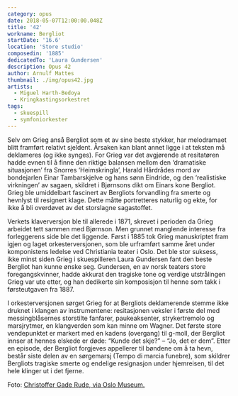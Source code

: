 ```yaml
---
category: opus
date: 2018-05-07T12:00:00.048Z
title: '42'
workname: Bergliot
startDate: '16.6'
location: 'Store studio'
composedin: '1885'
dedicatedTo: 'Laura Gundersen'
description: Opus 42
author: Arnulf Mattes
thumbnail: ./img/opus42.jpg
artists:
  - Miguel Harth-Bedoya
  - Kringkastingsorkestret
tags:
  - skuespill
  - symfoniorkester
---
```

Selv om Grieg anså Bergliot som et av sine beste stykker, har melodramaet blitt framført relativt sjeldent. Årsaken kan blant annet ligge i at teksten må deklameres (og ikke synges). For Grieg var det avgjørende at resitatøren hadde evnen til å finne den riktige balansen mellom den ‘dramatiske situasjonen’ fra Snorres ‘Heimskringla’, Harald Hårdrådes mord av bondejarlen Einar Tambarskjelve og hans sønn Eindride, og den ‘realistiske virkningen’ av sagaen, skildret i Bjørnsons dikt om Einars kone Bergliot. Grieg ble umiddelbart fascinert av Bergliots forvandling fra smerte og hevnlyst til resignert klage. Dette måtte portretteres naturlig og ekte, for ikke å bli overdøvet av det storslagne sagastoffet.

Verkets klaverversjon ble til allerede i 1871, skrevet i perioden da Grieg arbeidet tett sammen med Bjørnson. Men grunnet manglende interesse fra forleggerens side ble det liggende. Først i 1885 tok Grieg manuskriptet fram igjen og laget orkesterversjonen, som ble urframført samme året under komponistens ledelse ved Christiania teater i Oslo. Det ble stor suksess, ikke minst siden Grieg i skuespilleren Laura Gundersen fant den beste Bergliot han kunne ønske seg. Gundersen, en av norsk teaters store foregangskvinner, hadde akkurat den tragiske tone og verdige utstrålingen Grieg var ute etter, og han dedikerte sin komposisjon til henne som takk i førsteutgaven fra 1887.

I orkesterversjonen sørget Grieg for at Bergliots deklamerende stemme ikke druknet i klangen av instrumentene: resitasjonen veksler i første del med messingblåsernes storstilte fanfarer, paukeaksenter, strykertremolo og marsjrytmer, en klangverden som kan minne om Wagner. Det første store vendepunktet er markert med en kadens (overgang) til g-moll, der Bergliot innser at hennes elskede er døde: “Kunde det skje?” – “Jo, det er dem”. Etter en episode, der Bergliot forgjeves appellerer til bøndene om å ta hevn, består siste delen av en sørgemarsj (Tempo di marcia funebre), som skildrer Bergliots tragiske smerte og endelige resignasjon under hjemreisen, til det hele klinger ut i det fjerne.

Foto: <a href="https://digitaltmuseum.no/011014339156/laura-gundersen" target="_blank">Christoffer Gade Rude, via Oslo Museum.</a>
